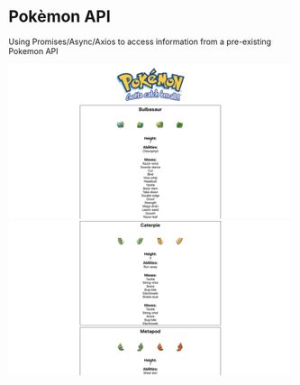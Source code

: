 # Pokèmon API

Using Promises/Async/Axios to access information from a pre-existing Pokemon API

![Image One](1.png)
![Image Two](2.png)
